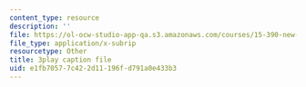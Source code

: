 ```yaml
---
content_type: resource
description: ''
file: https://ol-ocw-studio-app-qa.s3.amazonaws.com/courses/15-390-new-enterprises-spring-2013/e1fb70577c422d11196fd791a0e433b3_NS0pxSF0Kmo.srt
file_type: application/x-subrip
resourcetype: Other
title: 3play caption file
uid: e1fb7057-7c42-2d11-196f-d791a0e433b3
---
```

